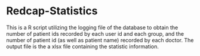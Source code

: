 # Redcap-Statistics
This is a R script utilizing the logging file of the database to obtain the number of patient ids recorded by each user id and each group, and the number of patient id (as well as patient name) recorded by each doctor. The output file is the a xlsx file containing the statistic information.

